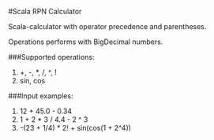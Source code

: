 #Scala RPN Calculator

Scala-calculator with operator precedence and parentheses.

Operations performs with BigDecimal numbers.

###Supported operations:

1. +, -, *, /, ^, !
2. sin, cos

###Input examples:

1. 12 + 45.0 - 0.34
2. 1 + 2 * 3 / 4.4 - 2 ^ 3
3. -(23 + 1/4) * 2! + sin(cos(1 + 2^4))
